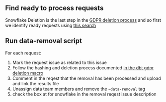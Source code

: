 ## Find ready to process requests
Snowflake Deletion is the last step in the [GDPR deletion process](https://gitlab.com/gitlab-com/gdpr-request/-/blob/master/.gitlab/issue_templates/deletion_meta_issue.md) and so first we identify ready requests using [this search](https://gitlab.com/gitlab-com/gdpr-request/-/issues?scope=all&utf8=%E2%9C%93&state=opened&label_name[]=data-removal&not[label_name][]=GitLab-removal)

## Run data-removal script

For each request:
1. Mark the request issue as related to this issue
1. Follow the hashing and deletion process documented [in the dbt gdpr deletion macro](https://dbt.gitlabdata.com/#!/macro/macro.gitlab_snowflake.gdpr_delete)
1. Comment in the reqest that the removal has been processed and upload and link the results file
1. Unassign data team members and remove the `~data-removal` tag
1. check the box at for snowflake in the removal reqest issue description
